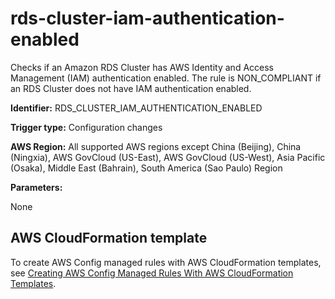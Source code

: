 # rds\-cluster\-iam\-authentication\-enabled<a name="rds-cluster-iam-authentication-enabled"></a>

Checks if an Amazon RDS Cluster has AWS Identity and Access Management \(IAM\) authentication enabled\. The rule is NON\_COMPLIANT if an RDS Cluster does not have IAM authentication enabled\. 

**Identifier:** RDS\_CLUSTER\_IAM\_AUTHENTICATION\_ENABLED

**Trigger type:** Configuration changes

**AWS Region:** All supported AWS regions except China \(Beijing\), China \(Ningxia\), AWS GovCloud \(US\-East\), AWS GovCloud \(US\-West\), Asia Pacific \(Osaka\), Middle East \(Bahrain\), South America \(Sao Paulo\) Region

**Parameters:**

None  

## AWS CloudFormation template<a name="w29aac11c33c17b7d263c15"></a>

To create AWS Config managed rules with AWS CloudFormation templates, see [Creating AWS Config Managed Rules With AWS CloudFormation Templates](aws-config-managed-rules-cloudformation-templates.md)\.